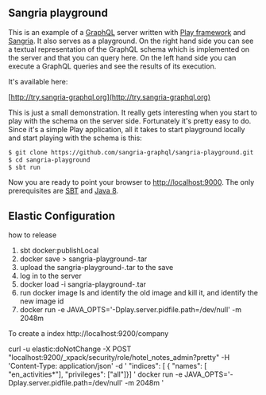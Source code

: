 ## Sangria playground

This is an example of a [GraphQL](https://facebook.github.io/graphql) server written with [Play framework](https://www.playframework.com) and
[Sangria](http://sangria-graphql.org). It also serves as a playground. On the right hand side you can see a textual representation of the GraphQL
schema which is implemented on the server and that you can query here. On the left hand side
you can execute a GraphQL queries and see the results of its execution.

It's available here:

[http://try.sangria-graphql.org](http://try.sangria-graphql.org)

This is just a small demonstration. It really gets interesting when you start to play with the schema on the server side. Fortunately it's
pretty easy to do. Since it's a simple Play application, all it takes to start playground locally and start playing with the schema is this:

```bash
$ git clone https://github.com/sangria-graphql/sangria-playground.git
$ cd sangria-playground
$ sbt run
```

Now you are ready to point your browser to [http://localhost:9000](http://localhost:9000).
The only prerequisites are [SBT](http://www.scala-sbt.org/download.html) and [Java 8](http://www.oracle.com/technetwork/java/javase/downloads/jdk8-downloads-2133151.html).


## Elastic Configuration

how to release
01. sbt docker:publishLocal
02. docker save <imageid> > sangria-playground-<version>.tar
03. upload the sangria-playground-<version>.tar to the save
04. log in to the server
05. docker load -i sangria-playground-<version>.tar
06. run docker image ls and identify the old image and kill it, and identify the new image id
05. docker run -e JAVA_OPTS='-Dplay.server.pidfile.path=/dev/null' -m 2048m <newImageId>

To create a index
http://localhost:9200/company

curl -u elastic:doNotChange -X POST "localhost:9200/_xpack/security/role/hotel_notes_admin?pretty" -H 'Content-Type: application/json' -d ' "indices": [ { "names": [ "en_activities*"], "privileges": ["all"]}] '
docker run -e JAVA_OPTS='-Dplay.server.pidfile.path=/dev/null' -m 2048m
' 

